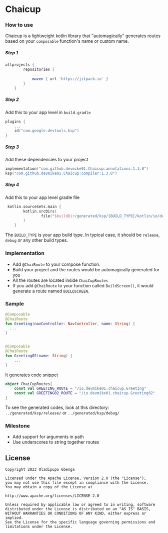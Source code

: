 # Chaicup


### How to use

Chaicup is a lightweight kotlin library that "automagically" generates routes based on your `composable` function's name or custom name.

##### Step 1
```groovy
allprojects {
		repositories {
			...
			maven { url 'https://jitpack.io' }
		}
	}
```

##### Step 2
Add this to your app level in `build.gradle`
```groovy
plugins {
    ...
    id("com.google.devtools.ksp")
}
```


##### Step 3
Add these dependencies to your project
```kotlin
implementation("com.github.devmike01.Chaicup:annotations:1.3.0")
ksp("com.github.devmike01.Chaicup:compiler:1.3.0")
```

##### Step 4
Add this to your app level gradle file
```kotlin
 kotlin.sourceSets.main {
        kotlin.srcDirs(
                file("$buildDir/generated/ksp/{BUILD_TYPE}/kotlin/io/devmike01"),
        )
    }
```
The `BUILD_TYPE` is your app build type. In typical case, it should be `release`, `debug` or any other build types.

### Implementation
- Add `@ChaiRoute` to your compose function.
- Build your project and the routes would be automagically generated for you
- All the routes are located inside `ChaiCupRoutes`
- If you add `@ChaiRoute` to your function called `BuildScreen()`, it would generate a route named `BUILDSCREEN`.

### Sample
```kotlin
@Composable
@ChaiRoute
fun Greeting(navController: NavController, name: String) {
  ...
}


@Composable
@ChaiRoute
fun Greeting02(name: String) {
    ...
}

```
It generates code snippet
```kotlin
object ChaiCupRoutes{
    const val GREETING_ROUTE = "/io.devmike01.chaicup.Greeting"
    const val GREETING02_ROUTE = "/io.devmike01.chaicup.Greeting02"
}
```

To see the generated codes, look at this directory: `../generated/ksp/release/` or `../generated/ksp/debug/`

### Milestone
- Add support for arguments in path
- Use underscores to string together routes

License
-------
```text
Copyright 2023 Oladipupo Gbenga

Licensed under the Apache License, Version 2.0 (the "License");
you may not use this file except in compliance with the License.
You may obtain a copy of the License at

http://www.apache.org/licenses/LICENSE-2.0

Unless required by applicable law or agreed to in writing, software
distributed under the License is distributed on an "AS IS" BASIS,
WITHOUT WARRANTIES OR CONDITIONS OF ANY KIND, either express or implied.
See the License for the specific language governing permissions and
limitations under the License.
```
